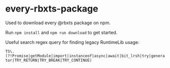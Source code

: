 # every-rbxts-package

Used to download every @rbxts package on npm.

Run `npm install` and `npm run download` to get started.

Useful search regex query for finding legacy RuntimeLib usage:

`TS\.(?!Promise|getModule|import|instanceof|async|await|bit_lrsh|try|generator|TRY_RETURN|TRY_BREAK|TRY_CONTINUE)`
